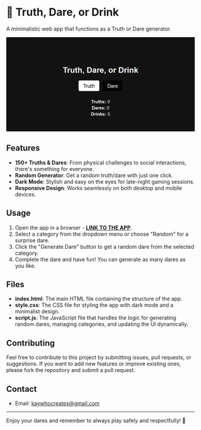 # 🍻 Truth, Dare, or Drink

A minimalistic web app that functions as a Truth or Dare generator.

[![App Image](Non-App/App%20Image.png)](https://kay-who-codes.github.io/Truth-Dare-or-Drink)

## Features

- **150+ Truths & Dares**: From physical challenges to social interactions, there's something for everyone.
- **Random Generator**: Get a random truth/dare with just one click.
- **Dark Mode**: Stylish and easy on the eyes for late-night gaming sessions.
- **Responsive Design**: Works seamlessly on both desktop and mobile devices.

## Usage

1. Open the app in a browser - **[LINK TO THE APP](https://kay-who-codes.github.io/Truth-Dare-or-Drink)**.
2. Select a category from the dropdown menu or choose "Random" for a surprise dare.
3. Click the "Generate Dare" button to get a random dare from the selected category.
4. Complete the dare and have fun! You can generate as many dares as you like.

## Files

- **index.html**: The main HTML file containing the structure of the app.
- **style.css**: The CSS file for styling the app with dark mode and a minimalist design.
- **script.js**: The JavaScript file that handles the logic for generating random dares, managing categories, and updating the UI dynamically.

## Contributing

Feel free to contribute to this project by submitting issues, pull requests, or suggestions. If you want to add new features or improve existing ones, please fork the repository and submit a pull request.

## Contact

- Email: [kaywhocreates@gmail.com](mailto:kaywhocreates@gmail.com)

---

Enjoy your dares and remember to always play safely and respectfully! 🎉
